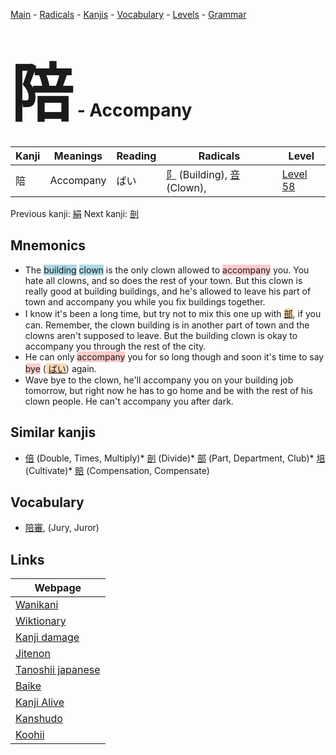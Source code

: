 <style> bigfont {font-size: 100px}</style>
[Main](../README.md) -
[Radicals](../radicals.md) -
[Kanjis](../kanjis.md) -
[Vocabulary](../vocabulary.md) -
[Levels](../levels.md) -
[Grammar](../grammar.md)
# <bigfont> 陪</bigfont> - Accompany 

| Kanji | Meanings | Reading | Radicals | Level |
| --- | --- | --- | --- | --- |
| 陪 | Accompany | ばい | [阝](../radicals/阝.md) (Building), [咅](../radicals/咅.md) (Clown),  | [Level 58](../levels/wk_level58.md) |

Previous kanji: [絹](絹.md) Next kanji: [剖](剖.md) 

## Mnemonics
 * The <span style="background-color:#ADD8E6"> building</span> <span style="background-color:#ADD8E6"> clown</span> is the only clown allowed to <span style="background-color:#ffcccb"> accompany</span> you. You hate all clowns, and so does the rest of your town. But this clown is really good at building buildings, and he's allowed to leave his part of town and accompany you while you fix buildings together.
* I know it's been a long time, but try not to mix this one up with 	<span style="background-color:#fed8b1"> [部](https://jisho.org/search/部)</span>, if you can. Remember, the clown building is in another part of town and the clowns aren't supposed to leave. But the building clown is okay to accompany you through the rest of the city.
* He can only <span style="background-color:#ffcccb"> accompany</span> you for so long though and soon it's time to say <span style="background-color:#ffcccb"> bye</span> (<span style="background-color:#fed8b1"> [ばい](https://jisho.org/search/ばい)</span>) again.
* Wave bye to the clown, he'll accompany you on your building job tomorrow, but right now he has to go home and be with the rest of his clown people. He can't accompany you after dark.


## Similar kanjis
 * [倍](倍.md) (Double, Times, Multiply)* [剖](剖.md) (Divide)* [部](部.md) (Part, Department, Club)* [培](培.md) (Cultivate)* [賠](賠.md) (Compensation, Compensate)


## Vocabulary
 * [陪審](../vocabulary/陪.md), (Jury, Juror)



## Links 

| Webpage |
| --- |
| [Wanikani          ](https://www.wanikani.com/kanji/陪) |
| [Wiktionary        ](https://en.wiktionary.org/wiki/陪) |
| [Kanji damage      ](http://www.kanjidamage.com/kanji/search?utf8=✓&q=陪) |
| [Jitenon           ](https://jitenon.com/kanji/陪) |
| [Tanoshii japanese ](https://www.tanoshiijapanese.com/dictionary/kanji.cfm?k=陪) |
| [Baike             ](https://baike.baidu.com/item/陪) |
| [Kanji Alive       ](https://app.kanjialive.com/陪) |
| [Kanshudo          ](https://www.kanshudo.com/searchmn?q=陪) |
| [Koohii            ](https://kanji.koohii.com/study/kanji/陪) |
